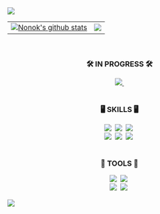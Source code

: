 <!--Header-->
<img src="https://capsule-render.vercel.app/api?type=slice&color=1A1A1A&height=150&section=header&text=HOPE%20FOR%20THE%20BEST&fontColor=EAEAEA&fontSize=50&fontAlign=70&fontAlignY=35&rotate=10"/>

<!--Context:Table-->
<table align="center">
  <tr>
    <td align="center">
      <a href="https://github.com/MOONProd/github-readme-stats">
        <img src="https://github-readme-stats.vercel.app/api/top-langs/?username=NonokEE&hide=jupyter%20notebook,hlsl,glsl,shaderlab,qmake&theme=dark&layout=compact&hide_border=true" alt="Nonok's github stats"/>
      </a>
    </td>
    <td align="center">
      <a href="https://solved.ac/shshrdl/">
        <img src="http://mazassumnida.wtf/api/v2/generate_badge?boj=shshrdl" />
      </a>
    </td>
  </tr>
</table>
<br>

<!--Context:Main Project-->
<h3 align="center">🛠️ IN PROGRESS 🛠️</h3>
<div align="center">
  <a href="https://github.com/NonokEE/Shooting_Platformer">
    <img src="https://img.shields.io/badge/shooting%20flatformer-666666.svg?style=for-the-badge" />&nbsp
  </a>
</div>
<br>

<!--Context:Langs-->
<h3 align="center">🖥️ SKILLS 🖥️</h3>
<div align="center">
  <img src="https://img.shields.io/badge/csharp-00599C.svg?style=for-the-badge&logo=csharp&logoColor=white" />&nbsp
  <img src="https://img.shields.io/badge/cpp-00599C.svg?style=for-the-badge&logo=cplusplus&logoColor=white" />&nbsp
  <img src="https://img.shields.io/badge/python-3776AB.svg?style=for-the-badge&logo=python&logoColor=white" />&nbsp
</div>

<div align="center">
  <img src="https://img.shields.io/badge/unity-20232A.svg?style=for-the-badge&logo=unity&logoColor=white" />&nbsp
  <img src="https://img.shields.io/badge/windows-3776AB.svg?style=for-the-badge&logo=windows&logoColor=white" />&nbsp
  <img src="https://img.shields.io/badge/android-34A853.svg?style=for-the-badge&logo=android&logoColor=white" />&nbsp
</div>

<br>

<!--Context:Tools-->
<h3 align="center">🧰 TOOLS 🧰</h3>
<div align="center">
  <img src="https://img.shields.io/badge/git-F05032.svg?style=for-the-badge&logo=git&logoColor=white" />&nbsp
  <img src="https://img.shields.io/badge/github-181717.svg?style=for-the-badge&logo=github&logoColor=white" />&nbsp
</div>

<div align="center">
  <img src="https://img.shields.io/badge/notion-000000.svg?style=for-the-badge&logo=notion&logoColor=white" />&nbsp
  <img src="https://img.shields.io/badge/slack-4A154B.svg?style=for-the-badge&logo=slack&logoColor=white" />&nbsp
</div>

<br>

<!--Footer-->
<img src="https://capsule-render.vercel.app/api?type=slice&color=1A1A1A&height=150&section=footer&text=PREPARE%20FOR%20THE%20WORST&fontColor=EAEAEA&fontSize=45&fontAlign=35&fontAlignY=70&rotate=10"/>
